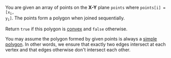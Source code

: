 You are given an array of points on the **X-Y** plane `points` where <code>points[i] = [x<sub>i</sub>, y<sub>i</sub>]</code>. The points form a polygon when joined sequentially.

Return `true` if this polygon is [convex](https://en.wikipedia.org/wiki/Convex_polygon) and `false` otherwise.

You may assume the polygon formed by given points is always a [simple polygon](https://en.wikipedia.org/wiki/Simple_polygon). In other words, we ensure that exactly two edges intersect at each vertex and that edges otherwise don't intersect each other.